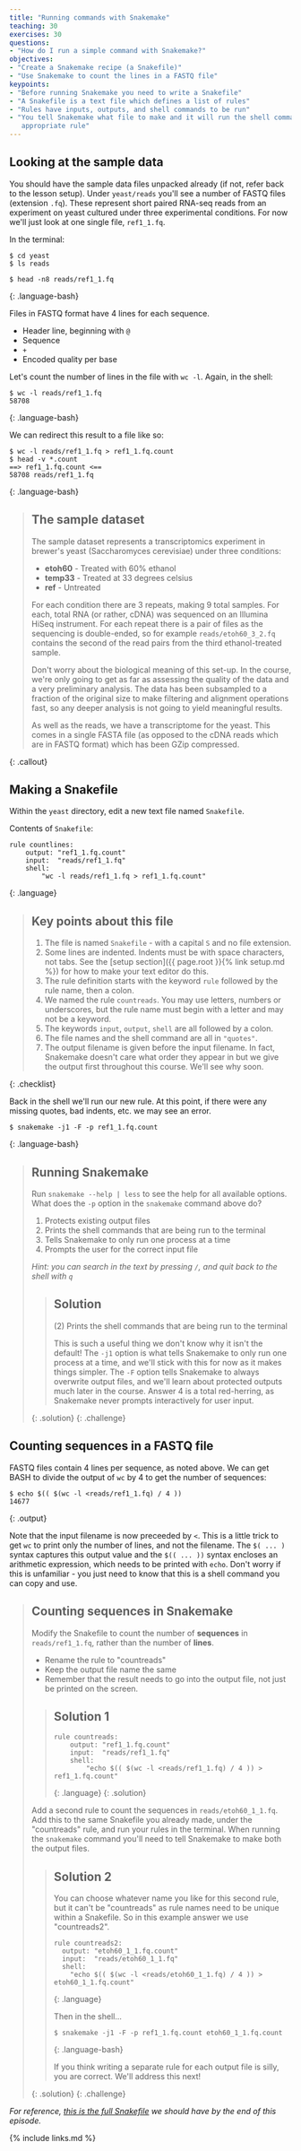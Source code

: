 ```yaml
---
title: "Running commands with Snakemake"
teaching: 30
exercises: 30
questions:
- "How do I run a simple command with Snakemake?"
objectives:
- "Create a Snakemake recipe (a Snakefile)"
- "Use Snakemake to count the lines in a FASTQ file"
keypoints:
- "Before running Snakemake you need to write a Snakefile"
- "A Snakefile is a text file which defines a list of rules"
- "Rules have inputs, outputs, and shell commands to be run"
- "You tell Snakemake what file to make and it will run the shell command defined in the
   appropriate rule"
---
```


## Looking at the sample data

You should have the sample data files unpacked already (if not, refer back to the lesson setup).
Under `yeast/reads` you'll see a number of FASTQ files (extension `.fq`). These represent short
paired RNA-seq reads from an experiment on yeast cultured under three experimental conditions.
For now we'll just look at one single file, `ref1_1.fq`.

In the terminal:

~~~
$ cd yeast
$ ls reads

$ head -n8 reads/ref1_1.fq
~~~
{: .language-bash}

Files in FASTQ format have 4 lines for each sequence.

* Header line, beginning with `@`
* Sequence
* `+`
* Encoded quality per base

Let's count the number of lines in the file with `wc -l`. Again, in the shell:

~~~
$ wc -l reads/ref1_1.fq
58708
~~~
{: .language-bash}

We can redirect this result to a file like so:

~~~
$ wc -l reads/ref1_1.fq > ref1_1.fq.count
$ head -v *.count
==> ref1_1.fq.count <==
58708 reads/ref1_1.fq
~~~
{: .language-bash}

> ## The sample dataset
>
> The sample dataset represents a transcriptomics experiment in brewer's yeast
> (Saccharomyces cerevisiae) under three conditions:
>
> * **etoh60** - Treated with 60% ethanol
> * **temp33** - Treated at 33 degrees celsius
> * **ref**    - Untreated
>
> For each condition there are 3 repeats, making 9 total samples. For each, total RNA
> (or rather, cDNA) was sequenced on an Illumina HiSeq instrument.
> For each repeat there is a pair of files as the sequencing is double-ended, so for example
> `reads/etoh60_3_2.fq` contains the second of the read pairs from the third
> ethanol-treated sample.
>
> Don't worry about the biological meaning of this set-up. In the course, we're only going to get
> as far as assessing the quality of the data and a very preliminary analysis. The data has been
> subsampled to a fraction of the original size to make filtering and alignment operations fast,
> so any deeper analysis is not going to yield meaningful results.
>
> As well as the reads, we have a transcriptome for the yeast. This comes in a single FASTA file
> (as opposed to the cDNA reads which are in FASTQ format) which has been GZip compressed.
>
{: .callout}

## Making a Snakefile

Within the `yeast` directory, edit a new text file named `Snakefile`.

Contents of `Snakefile`:
~~~
rule countlines:
    output: "ref1_1.fq.count"
    input:  "reads/ref1_1.fq"
    shell:
        "wc -l reads/ref1_1.fq > ref1_1.fq.count"
~~~
{: .language}

> ## Key points about this file
>
> 1. The file is named `Snakefile` - with a capital `S` and no file extension.
> 1. Some lines are indented. Indents must be with space characters, not tabs. See the
>    [setup section]({{ page.root }}{% link setup.md %}) for how to make your text editor do this.
> 1. The rule definition starts with the keyword `rule` followed by the rule name, then a colon.
> 1. We named the rule `countreads`. You may use letters, numbers or underscores, but the rule name
>    must begin with a letter and may not be a keyword.
> 1. The keywords `input`, `output`, `shell` are all followed by a colon.
> 1. The file names and the shell command are all in `"quotes"`.
> 1. The output filename is given before the input filename. In fact, Snakemake doesn't care what
>    order they appear in but we give the output first throughout this course. We'll see why soon.
>
{: .checklist}

Back in the shell we'll run our new rule. At this point, if there were any missing quotes, bad
indents, etc. we may see an error.

~~~
$ snakemake -j1 -F -p ref1_1.fq.count
~~~
{: .language-bash}

> ## Running Snakemake
>
> Run `snakemake --help | less` to see the help for all available options.
> What does the `-p` option in the `snakemake` command above do?
>
> 1. Protects existing output files
> 1. Prints the shell commands that are being run to the terminal
> 1. Tells Snakemake to only run one process at a time
> 1. Prompts the user for the correct input file
>
> *Hint: you can search in the text by pressing `/`, and quit back to the shell with `q`*
>
> > ## Solution
> >
> > (2) Prints the shell commands that are being run to the terminal
> >
> > This is such a useful thing we don't know why it isn't the default! The `-j1` option is what
> > tells Snakemake to only run one process at a time, and we'll stick with this for now as it
> > makes things simpler. The `-F` option tells Snakemake to always overwrite output files, and
> > we'll learn about protected outputs much later in the course. Answer 4 is a total red-herring,
> > as Snakemake never prompts interactively for user input.
> >
> {: .solution}
{: .challenge}

## Counting sequences in a FASTQ file

FASTQ files contain 4 lines per sequence, as noted above. We can get BASH to divide the output of
`wc` by 4 to get the number of sequences:

~~~
$ echo $(( $(wc -l <reads/ref1_1.fq) / 4 ))
14677
~~~
{: .output}

Note that the input filename is now preceeded by `<`. This is a little trick to get `wc` to print
only the number of lines, and not the filename. The `$( ... )` syntax captures this output value
and the `$(( ... ))` syntax encloses an arithmetic expression, which needs to be printed with
`echo`. Don't worry if this is unfamiliar - you just need to know that this is a shell command you
can copy and use.

> ## Counting sequences in Snakemake
>
> Modify the Snakefile to count the number of **sequences** in `reads/ref1_1.fq`, rather than the
> number of **lines**.
>
> * Rename the rule to "countreads"
> * Keep the output file name the same
> * Remember that the result needs to go into the output file, not just be printed on the screen.
>
> > ## Solution 1
> >
> > ~~~
> > rule countreads:
> >     output: "ref1_1.fq.count"
> >     input:  "reads/ref1_1.fq"
> >     shell:
> >         "echo $(( $(wc -l <reads/ref1_1.fq) / 4 )) > ref1_1.fq.count"
> > ~~~
> > {: .language}
> {: .solution}
>
> Add a second rule to count the sequences in `reads/etoh60_1_1.fq`. Add this to the same Snakefile
> you already made, under the "countreads" rule, and run your rules in the terminal. When running
> the `snakemake` command you'll need to tell Snakemake to make both the output files.
>
> > ## Solution 2
> >
> > You can choose whatever name you like for this second rule, but it can't be "countreads" as
> > rule names need to be unique within a Snakefile. So in this example answer we
> > use "countreads2".
> >
> > ~~~
> > rule countreads2:
> >   output: "etoh60_1_1.fq.count"
> >   input:  "reads/etoh60_1_1.fq"
> >   shell:
> >     "echo $(( $(wc -l <reads/etoh60_1_1.fq) / 4 )) > etoh60_1_1.fq.count"
> > ~~~
> > {: .language}
> >
> > Then in the shell...
> >
> > ~~~
> > $ snakemake -j1 -F -p ref1_1.fq.count etoh60_1_1.fq.count
> > ~~~
> > {: .language-bash}
> >
> > If you think writing a separate rule for each output file is silly, you are correct. We'll
> > address this next!
> >
> {: .solution}
{: .challenge}

*For reference, [this is the full Snakefile](../code/ep01.Snakefile) we should have by the end of
this episode.*

{% include links.md %}

